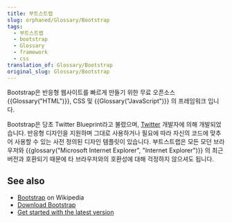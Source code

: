 ```yaml
---
title: 부트스트랩
slug: orphaned/Glossary/Bootstrap
tags:
  - 부트스트랩
  - bootstrap
  - Glossary
  - framework
  - css
translation_of: Glossary/Bootstrap
original_slug: Glossary/Bootstrap
---
```

Bootstrap은 반응형 웹사이트를 빠르게 만들기 위한 무료 오픈소스 {{Glossary("HTML")}}, CSS 및 {{Glossary("JavaScript")}} 의 프레임워크 입니다.

Bootstrap은 당초 Twitter Blueprint라고 불렸으며, [Twitter](https://twitter.com/) 개발자에 의해 개발되었습니다. 반응형 디자인을 지원하며 그대로 사용하거나 필요에 따라 자신의 코드에 맞추어 사용할 수 있는 사전 정의된 디자인 템플릿이 있습니다. 부트스트랩은 모든 모던 브라우저와 {{glossary("Microsoft Internet Explorer", "Internet Explorer")}} 의 최근 버전과 호환되기 때문에 타 브라우저와의 호환성에 대해 걱정하지 않으셔도 됩니다.

## See also

- [Bootstrap](https://en.wikipedia.org/wiki/Bootstrap_(front-end_framework)) on Wikipedia
- [Download Bootstrap](https://getbootstrap.com/)
- [Get started with the latest version](https://www.w3schools.com/bootstrap4/bootstrap_get_started.asp)

